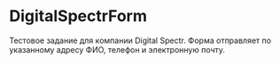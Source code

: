 # DigitalSpectrForm
Тестовое задание для компании Digital Spectr. Форма отправляет по указанному адресу ФИО, телефон и электронную почту.
